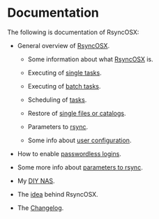 # Documentation
The following is documentation of RsyncOSX:
<ul><li> 
General overview of <a href="https://github.com/rsyncOSX/Documentation/blob/master/RsyncOSX.md" target="_blank">RsyncOSX</a>.
</li></ul>


<ul>
<ul><li> Some information about what
<a href="https://github.com/rsyncOSX/Documentation/blob/master/HowtoUseRsyncOSX.md" target="_blank"> RsyncOSX</a> is.
</li></ul>
<ul><li> Executing of
<a href="https://github.com/rsyncOSX/Documentation/blob/master/SingleTask.md" target="_blank"> single tasks</a>.
</li></ul>
<ul><li> Executing of
<a href="https://github.com/rsyncOSX/Documentation/blob/master/BatchTask.md" target="_blank"> batch tasks</a>.
</li></ul>
<ul><li> Scheduling of
<a href="https://github.com/rsyncOSX/Documentation/blob/master/ScheduleTasks.md" target="_blank"> tasks</a>.
</li></ul>
<ul><li> Restore of
<a href="https://github.com/rsyncOSX/Documentation/blob/master/RestoreSingleFiles.md" target="_blank"> single files or catalogs</a>.
</li></ul>
<ul><li> Parameters to
<a href="https://github.com/rsyncOSX/Documentation/blob/master/Parameters.md" target="_blank"> rsync</a>.
</li></ul>
<ul><li> Some info about
<a href="https://github.com/rsyncOSX/Documentation/blob/master/UserConfiguration.md" target="_blank"> user configuration</a>.
</li></ul>
</ul>

<ul><li>
How to enable <a href="https://github.com/rsyncOSX/Documentation/blob/master/PasswordlessLogin.md" target="_blank">passwordless logins</a>.
</li></ul>

<ul><li>
Some more info about <a href="https://github.com/rsyncOSX/Documentation/blob/master/RsyncParameters.md" target="_blank">parameters to rsync</a>.
</li></ul>
<ul><li>
My <a href="https://github.com/rsyncOSX/Documentation/blob/master/DIYNAS.md" target="_blank">DIY NAS</a>.
</li></ul>
<ul><li>
The <a href="https://github.com/rsyncOSX/Documentation/blob/master/Idea.md" target="_blank">idea</a> behind RsyncOSX.
</li></ul>
<ul><li>
The <a href="https://github.com/rsyncOSX/Documentation/blob/master/Changelog.md" target="_blank">Changelog</a>.
</li></ul>

